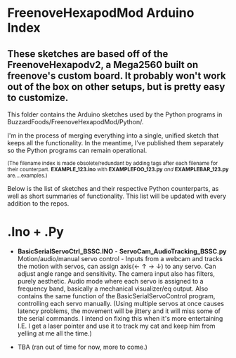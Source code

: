 # FreenoveHexapodMod Arduino Index
## These sketches are based off of the FreenoveHexapodv2, a Mega2560 built on freenove's custom board. It probably won't work out of the box on other setups, but is pretty easy to customize. 

This folder contains the Arduino sketches used by the Python programs in BuzzardFoods/FreenoveHexapodMod/Python/.

I'm in the process of merging everything into a single, unified sketch that keeps all the functionality. In the meantime, I’ve published them separately so the Python programs can remain operational.

<sup>(The filename index is made obsolete/redundant by adding tags after each filename for their counterpart.
**EXAMPLE_123.ino** with **EXAMPLEFOO_123.py** _and_ **EXAMPLEBAR_123.py** are....examples.)</sup>

Below is the list of sketches and their respective Python counterparts, as well as short summaries of functionality. This list will be updated with every addition to the repos.


# .Ino + .Py

- **BasicSerialServoCtrl_BSSC.INO** - **ServoCam_AudioTracking_BSSC.py** Motion/audio/manual servo control - Inputs from a webcam and tracks the motion with servos, can assign axis(← ↑ → ↓) to any servo. Can adjust angle range and sensitivity. The camera input also has filters, purely aesthetic. Audio mode where each servo is assigned to a frequency band, basically a mechanical visualizer/eq output. Also contains the same function of the BasicSerialServoControl program, controlling each servo manually. (Using multiple servos at once causes latency problems, the movement will be jittery and it will miss some of the serial commands. I intend on fixing this when it's more entertaining I.E. I get a laser pointer and use it to track my cat and keep him from yelling at me all the time.) 

- TBA (ran out of time for now, more to come.)

